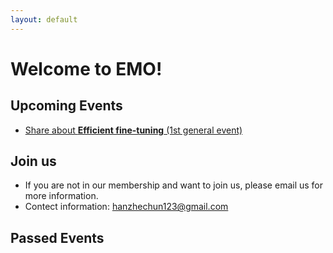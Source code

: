 ```yaml
---
layout: default
---
```


# Welcome to EMO!
## Upcoming Events
- [Share about **Efficient fine-tuning** (1st general event)](./_posts/1st_efficient_finetune.html) 
## Join us 
- If you are not in our membership and want to join us, please email us for more information.
- Contect information: [hanzhechun123@gmail.com](hanzhechun123@gmail.com)
## Passed Events

